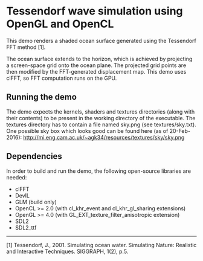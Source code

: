 Tessendorf wave simulation using OpenGL and OpenCL
==================================================

This demo renders a shaded ocean surface generated using the Tessendorf FFT
method \[1\].

The ocean surface extends to the horizon, which is achieved by projecting a
screen-space grid onto the ocean plane.
The projected grid points are then modified by the FFT-generated displacement
map.
This demo uses clFFT, so FFT computation runs on the GPU.

## Running the demo

The demo expects the kernels, shaders and textures directories
(along with their contents) to be present in the working directory
of the executable.
The textures directory has to contain a file named sky.png
(see textures/sky.txt).
One possible sky box which looks good can be found here (as of 20-Feb-2016):
http://mi.eng.cam.ac.uk/~agk34/resources/textures/sky/sky.png

## Dependencies

In order to build and run the demo, the following open-source libraries are needed:

   * clFFT
   * DevIL
   * GLM (build only)
   * OpenCL >= 2.0 (with cl\_khr\_event and cl\_khr\_gl\_sharing extensions)
   * OpenGL >= 4.0 (with GL\_EXT\_texture\_filter\_anisotropic extension)
   * SDL2
   * SDL2\_ttf

---

\[1\] Tessendorf, J., 2001. Simulating ocean water. Simulating Nature: Realistic and Interactive Techniques. SIGGRAPH, 1(2), p.5.
